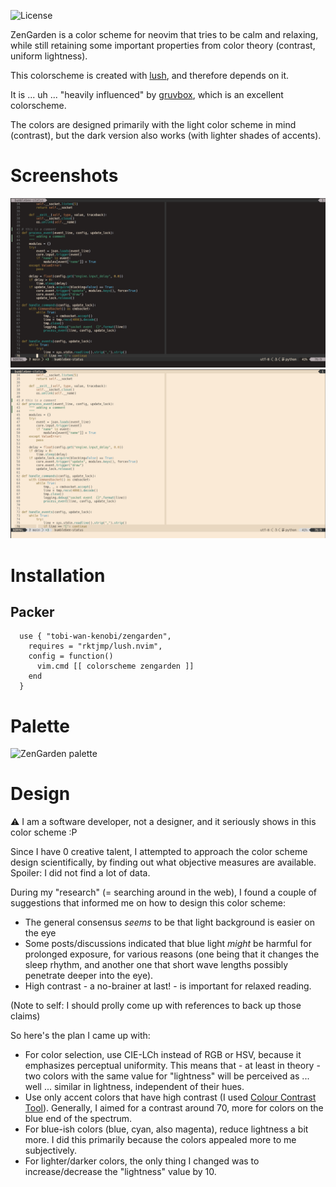 ![License](https://img.shields.io/github/license/tobi-wan-kenobi/zengarden)

ZenGarden is a color scheme for neovim that tries to be
calm and relaxing, while still retaining some important properties
from color theory (contrast, uniform lightness).

This colorscheme is created with [lush](https://github.com/rktjmp/lush.nvim),
and therefore depends on it.

It is ... uh ... "heavily influenced" by [gruvbox](https://github.com/morhetz/gruvbox), which
is an excellent colorscheme.

The colors are designed primarily with the light color scheme in mind (contrast), but the dark
version also works (with lighter shades of accents).

# Screenshots

![ZenGarden Dark](images/zengarden_dark.png)
![ZenGarden Light](images/zengarden_light.png)

# Installation

## Packer

```
  use { "tobi-wan-kenobi/zengarden",
    requires = "rktjmp/lush.nvim",
    config = function()
      vim.cmd [[ colorscheme zengarden ]]
    end
  }
```

# Palette

![ZenGarden palette](images/zengarden_palette.png)

# Design

:warning: I am a software developer, not a designer, and it seriously
shows in this color scheme :P

Since I have 0 creative talent, I attempted to approach the color scheme design scientifically,
by finding out what objective measures are available. Spoiler: I did not find a lot of data.

During my "research" (= searching around in the web), I found a couple of suggestions
that informed me on how to design this color scheme:

* The general consensus *seems* to be that light background is easier on the eye
* Some posts/discussions indicated that blue light *might* be harmful for prolonged exposure,
  for various reasons (one being that it changes the sleep rhythm, and another one that short
  wave lengths possibly penetrate deeper into the eye).
* High contrast - a no-brainer at last! - is important for relaxed reading.

(Note to self: I should prolly come up with references to back up those claims)

So here's the plan I came up with:

* For color selection, use CIE-LCh instead of RGB or HSV, because it emphasizes perceptual
  uniformity. This means that - at least in theory - two colors with the same value for "lightness"
  will be perceived as ... well ... similar in lightness, independent of their hues.
* Use only accent colors that have high contrast (I used [Colour Contrast Tool](https://cliambrown.com/contrast/)).
  Generally, I aimed for a contrast around 70, more for colors on the blue end of the spectrum.
* For blue-ish colors (blue, cyan, also magenta), reduce lightness a bit more. I did this primarily
  because the colors appealed more to me subjectively.
* For lighter/darker colors, the only thing I changed was to increase/decrease the "lightness" value by 10.
